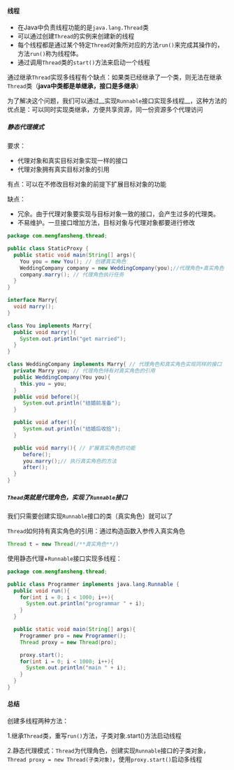 #### 线程

* 在Java中负责线程功能的是`java.lang.Thread`类
* 可以通过创建`Thread`的实例来创建新的线程
* 每个线程都是通过某个特定`Thread`对象所对应的方法`run()`来完成其操作的，方法`run()`称为线程体。
* 通过调用`Thread`类的`start()`方法来启动一个线程

通过继承`Thread`实现多线程有个缺点：如果类已经继承了一个类，则无法在继承`Thread`类（__java中类都是单继承，接口是多继承__）

为了解决这个问题，我们可以通过__实现`Runnable`接口实现多线程__，这种方法的优点是：可以同时实现类继承，方便共享资源，同一份资源多个代理访问

##### 静态代理模式

要求：

* 代理对象和真实目标对象实现一样的接口
* 代理对象拥有真实目标对象的引用

有点：可以在不修改目标对象的前提下扩展目标对象的功能

缺点：

* 冗余。由于代理对象要实现与目标对象一致的接口，会产生过多的代理类。
* 不易维护。一旦接口增加方法，目标对象与代理对象都要进行修改

```java
package com.mengfansheng.thread;

public class StaticProxy {
  public static void main(String[] args){
    You you = new You(); // 创建真实角色
    WeddingCompany company = new WeddingCompany(you);//代理角色+真实角色
    company.marry(); // 代理角色执行任务
  }
}

interface Marry{
  void marry();
}

class You implements Marry{
  public void marry(){
    System.out.println("get married");
  }
}

class WeddingCompany implements Marry{ // 代理角色和真实角色实现同样的接口
  private Marry you; // 代理角色持有对真实角色的引用
  public WeddingCompany(You you){
    this.you = you;
  }
  public void before(){
     System.out.println("结婚前准备");
  }

  public void after(){
     System.out.println("结婚后收拾");
  }

  public void marry(){ // 扩展真实角色的功能
     before(); 
     you.marry();// 执行真实角色的方法
     after();
  }
}

```

##### `Thead`类就是代理角色，实现了`Runnable`接口

我们只需要创建实现`Runnable`接口的类（真实角色）就可以了

`Thread`如何持有真实角色的引用：通过构造函数入参传入真实角色

```java
Thread t = new Thread(/**真实角色**/)
```

使用静态代理+`Runnable`接口实现多线程：

```java
package com.mengfansheng.thread;

public class Programmer implements java.lang.Runnable {
  public void run(){
    for(int i = 0; i < 1000; i++){
      System.out.println("programmar " + i);
    }
  }

  public static void main(String[] args){
    Programmer pro = new Programmer();
    Thread proxy = new Thread(pro);

    proxy.start();
    for(int i = 0; i < 1000; i++){
      System.out.println("main " + i);
    }
  }
}

```



#### 总结

创建多线程两种方法：

1.继承`Thread`类，重写`run()`方法，子类对象.start()方法启动线程

2.静态代理模式：`Thread`为代理角色，创建实现`Runnable`接口的子类对象，`Thread proxy = new Thread(子类对象)`，使用`proxy.start()`启动多线程

